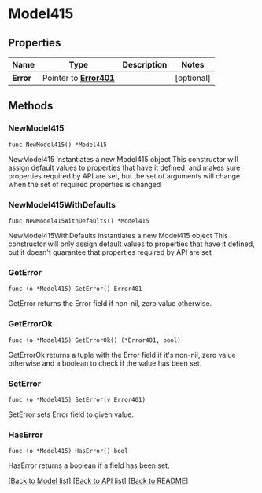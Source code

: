 # Model415

## Properties

Name | Type | Description | Notes
------------ | ------------- | ------------- | -------------
**Error** | Pointer to [**Error401**](Error401.md) |  | [optional]

## Methods

### NewModel415

`func NewModel415() *Model415`

NewModel415 instantiates a new Model415 object
This constructor will assign default values to properties that have it defined,
and makes sure properties required by API are set, but the set of arguments
will change when the set of required properties is changed

### NewModel415WithDefaults

`func NewModel415WithDefaults() *Model415`

NewModel415WithDefaults instantiates a new Model415 object
This constructor will only assign default values to properties that have it defined,
but it doesn't guarantee that properties required by API are set

### GetError

`func (o *Model415) GetError() Error401`

GetError returns the Error field if non-nil, zero value otherwise.

### GetErrorOk

`func (o *Model415) GetErrorOk() (*Error401, bool)`

GetErrorOk returns a tuple with the Error field if it's non-nil, zero value otherwise
and a boolean to check if the value has been set.

### SetError

`func (o *Model415) SetError(v Error401)`

SetError sets Error field to given value.

### HasError

`func (o *Model415) HasError() bool`

HasError returns a boolean if a field has been set.


[[Back to Model list]](../README.md#documentation-for-models) [[Back to API list]](../README.md#documentation-for-api-endpoints) [[Back to README]](../README.md)


